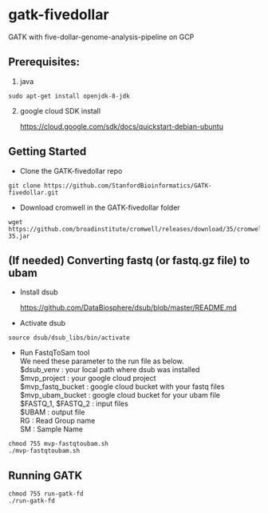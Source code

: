 # gatk-fivedollar
GATK with five-dollar-genome-analysis-pipeline on GCP


## Prerequisites: 

1. java 
```
sudo apt-get install openjdk-8-jdk
```

2. google cloud SDK install 
          
    https://cloud.google.com/sdk/docs/quickstart-debian-ubuntu


## Getting Started

* Clone the GATK-fivedollar repo

```
git clone https://github.com/StanfordBioinformatics/GATK-fivedollar.git
```

* Download cromwell in the GATK-fivedollar folder

```
wget https://github.com/broadinstitute/cromwell/releases/download/35/cromwell-35.jar
```

## (If needed) Converting fastq (or fastq.gz file) to ubam

* Install dsub

     https://github.com/DataBiosphere/dsub/blob/master/README.md 

* Activate dsub
```
source dsub/dsub_libs/bin/activate
```

* Run FastqToSam tool  
We need these parameter to the run file as below.  
$dsub_venv : your local path where dsub was installed  
$mvp_project : your google cloud project  
$mvp_fastq_bucket : google cloud bucket with your fastq files  
$mvp_ubam_bucket : google cloud bucket for your ubam file  
$FASTQ_1, $FASTQ_2 : input files  
$UBAM : output file  
RG : Read Group name  
SM : Sample Name  
 
```
chmod 755 mvp-fastqtoubam.sh
./mvp-fastqtoubam.sh
```

## Running GATK
```
chmod 755 run-gatk-fd
./run-gatk-fd
```


